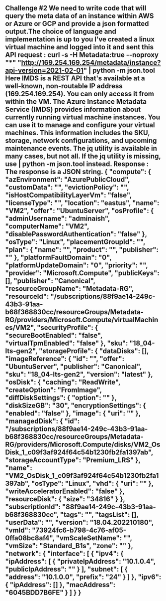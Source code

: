 Challenge #2
We need to write code that will query the meta data of an instance within AWS or Azure or GCP and provide a json formatted output.The choice of language and
implementation is up to you
I've created a linux virtual machine and logged into it and sent this API request :
curl -s -H Metadata:true --noproxy "*" "http://169.254.169.254/metadata/instance?api-version=2021-02-01" | python -m json.tool
 Here IMDS is a REST API that's available at a well-known, non-routable IP address (169.254.169.254). You can only access it from within the VM. 
 The Azure Instance Metadata Service (IMDS) provides information about currently running virtual machine instances. 
 You can use it to manage and configure your virtual machines. This information includes the SKU, storage, network configurations, and upcoming maintenance events. 
 The jq utility is available in many cases, but not all. If the jq utility is missing, use | python -m json.tool instead.
 Response :
 The response is a JSON string.
 {
    "compute": {
        "azEnvironment": "AzurePublicCloud",
        "customData": "",
        "evictionPolicy": "",
        "isHostCompatibilityLayerVm": "false",
        "licenseType": "",
        "location": "eastus",
        "name": "VM2",
        "offer": "UbuntuServer",
        "osProfile": {
            "adminUsername": "adminaish",
            "computerName": "VM2",
            "disablePasswordAuthentication": "false"
        },
        "osType": "Linux",
        "placementGroupId": "",
        "plan": {
            "name": "",
            "product": "",
            "publisher": ""
        },
        "platformFaultDomain": "0",
        "platformUpdateDomain": "0",
        "priority": "",
        "provider": "Microsoft.Compute",
        "publicKeys": [],
        "publisher": "Canonical",
        "resourceGroupName": "Metadata-RG",
        "resourceId": "/subscriptions/88f9ae14-249c-43b3-91aa-b68f368830cc/resourceGroups/Metadata-RG/providers/Microsoft.Compute/virtualMachines/VM2",
        "securityProfile": {
            "secureBootEnabled": "false",
            "virtualTpmEnabled": "false"
        },
        "sku": "18_04-lts-gen2",
        "storageProfile": {
            "dataDisks": [],
            "imageReference": {
                "id": "",
                "offer": "UbuntuServer",
                "publisher": "Canonical",
                "sku": "18_04-lts-gen2",
                "version": "latest"
            },
            "osDisk": {
                "caching": "ReadWrite",
                "createOption": "FromImage",
                "diffDiskSettings": {
                    "option": ""
                },
                "diskSizeGB": "30",
                "encryptionSettings": {
                    "enabled": "false"
                },
                "image": {
                    "uri": ""
                },
                "managedDisk": {
                    "id": "/subscriptions/88f9ae14-249c-43b3-91aa-b68f368830cc/resourceGroups/Metadata-RG/providers/Microsoft.Compute/disks/VM2_OsDisk_1_c09f3af924f64c54b1230fb2fa1397ab",
                    "storageAccountType": "Premium_LRS"
                },
                "name": "VM2_OsDisk_1_c09f3af924f64c54b1230fb2fa1397ab",
                "osType": "Linux",
                "vhd": {
                    "uri": ""
                },
                "writeAcceleratorEnabled": "false"
            },
            "resourceDisk": {
                "size": "34816"
            }
        },
        "subscriptionId": "88f9ae14-249c-43b3-91aa-b68f368830cc",
        "tags": "",
        "tagsList": [],
        "userData": "",
        "version": "18.04.202210180",
        "vmId": "73924fc6-b798-4c76-af05-0ffa08bc8af4",
        "vmScaleSetName": "",
        "vmSize": "Standard_B1s",
        "zone": ""
    },
    "network": {
        "interface": [
            {
                "ipv4": {
                    "ipAddress": [
                        {
                            "privateIpAddress": "10.1.0.4",
                            "publicIpAddress": ""
                        }
                    ],
                    "subnet": [
                        {
                            "address": "10.1.0.0",
                            "prefix": "24"
                        }
                    ]
                },
                "ipv6": {
                    "ipAddress": []
                },
                "macAddress": "6045BDD7B6FE"
            }
        ]
    }
}
--------------------------
